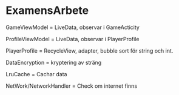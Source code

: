 # ExamensArbete

GameViewModel = LiveData, observar i GameActicity

ProfileViewModel = LiveData, observar i PlayerProfile

PlayerProfile = RecycleView, adapter, bubble sort för string och int.

DataEncryption = kryptering av sträng

LruCache = Cachar data

NetWork/NetworkHandler = Check om internet finns
